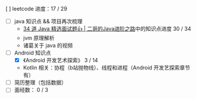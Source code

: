 [ ] leetcode 进度：17  / 29  
- [ ] java 知识点 && 项目再次梳理
	- [34 道 Java 精选面试题👍 | 二哥的Java进阶之路](https://javabetter.cn/interview/java-34.html#_7-arraylist-%E5%92%8C-linkedlist-%E7%9A%84%E5%8C%BA%E5%88%AB)中的知识点进度 30 / 34
	- jvm 原理解析
	- 诸葛关于 java 的视频
- [ ] Android 知识点
	- [x]  《Android 开发艺术探索》 3 / 14
	- Kotlin 相关：协程（b站抛物线）、线程和进程（Android 开发艺探索章节有）
- [ ] 简历整理（包括数据）
- [ ] 面经数： 0 / 3